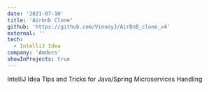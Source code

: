 ```yaml
---
date: '2021-07-10'
title: 'Airbnb Clone'
github: 'https://github.com/VinneyJ/AirBnB_clone_v4'
external: ''
tech:
  - IntelliJ Idea
company: 'Amdocs'
showInProjects: true
---
```


IntelliJ Idea Tips and Tricks for Java/Spring Microservices Handling